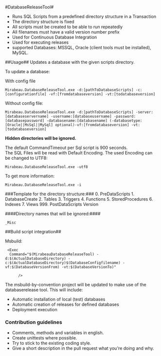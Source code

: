 #DatabaseReleaseTool#

- Runs SQL Scripts from a predefined directory structure in a Transaction
- The directory structure is fixed
- All scripts must be created to be able to run repeatedly
- All filenames must have a valid version number prefix
- Used for Continuous Database Integration
- Used for executing releases
- supported Databases: MSSQL, Oracle (client tools must be installed), MySQL.

##Usage##
Updates a database with the given scripts directory.

To update a database:

With config file

    Mirabeau.DatabaseReleaseTool.exe -d:[pathToDatabaseScripts] -c:[configurationfile] -vf:[fromdatabaseversion] -vt:[todatabaseversion]

Without config file:

    Mirabeau.DatabaseReleaseTool.exe -d:[pathToDatabaseScripts] -server:[databaseservername] -username:[databaseusername] -password:[databasepassword] -databasename:[databasename] (-databasetype:[Oracle||MsSql||MySql] optional)-vf:[fromdatabaseversion] -vt:[todatabaseversion]


**Hidden directories will be ignored.**

The default CommandTimeout per Sql script is 900 seconds.<br/>
The SQL Files will be read with Default Encoding.
The used Encoding can be changed to UTF8:

    Mirabeau.DatabaseReleaseTool.exe -utf8

To get more information:

	Mirabeau.DatabaseReleaseTool.exe -i

###Template for the directory structure:###
	0. PreDataScripts
	1. DatabaseCreate
	2. Tables
	3. Triggers
	4. Functions
	5. StoredProcedures
	6. Indexes
	7. Views
	999. PostDataScripts
	Version

####Directory names that will be ignored:####

	_Misc


##Build script integration##

Msbuild:

	 <Exec
      Command="$(MirabeauDatabaseReleaseTool) -d:$(ActualDatabaseDirectory) -c:$(ActualDatabaseDirectory)$(DatabaseConfigfilename) -vf:$(DatabaseVersionFrom) -vt:$(DatabaseVersionTo)"      
      
          />

The msbuild-by-convention project will be updated to make use of the databaserelease tool.
This will include:
- Automatic installation of local (test) databases
- Automatic creation of releases for defined databases
- Deployment execution

### Contribution guidelines ###
* Comments, methods and variables in english.
* Create unittests where possible.
* Try to stick to the existing coding style.
* Give a short description in the pull request what you're doing and why.